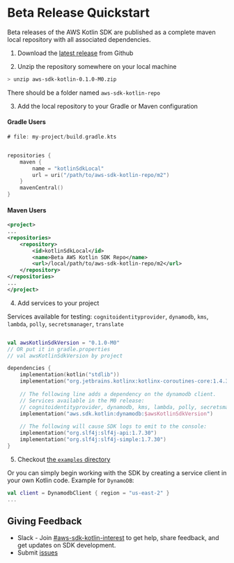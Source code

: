 # Beta Release Quickstart

Beta releases of the AWS Kotlin SDK are published as a complete maven local repository with all associated dependencies.


1. Download the [latest release](https://github.com/awslabs/aws-sdk-kotlin/releases) from Github

2. Unzip the repository somewhere on your local machine

```sh
> unzip aws-sdk-kotlin-0.1.0-M0.zip
```

There should be a folder named `aws-sdk-kotlin-repo`

3. Add the local repository to your Gradle or Maven configuration

#### Gradle Users

```kt
# file: my-project/build.gradle.kts


repositories {
    maven {
        name = "kotlinSdkLocal"
        url = uri("/path/to/aws-sdk-kotlin-repo/m2")
    }
    mavenCentral()
}
```

#### Maven Users
```xml
<project>
...
<repositories>
    <repository>
        <id>kotlinSdkLocal</id>
        <name>Beta AWS Kotlin SDK Repo</name>
        <url>/local/path/to/aws-sdk-kotlin-repo/m2</url>
    </repository>
</repositories>
...
</project>

```


4. Add services to your project

Services available for testing: `cognitoidentityprovider`, `dynamodb`, `kms`, `lambda`, `polly`, `secretsmanager`, `translate`

```kt

val awsKotlinSdkVersion = "0.1.0-M0"
// OR put it in gradle.properties
// val awsKotlinSdkVersion by project

dependencies {
    implementation(kotlin("stdlib"))
    implementation("org.jetbrains.kotlinx:kotlinx-coroutines-core:1.4.3")
    
    // The following line adds a dependency on the dynamodb client.
    // Services available in the M0 release:
    // cognitoidentityprovider, dynamodb, kms, lambda, polly, secretsmanager, translate
    implementation("aws.sdk.kotlin:dynamodb:$awsKotlinSdkVersion")
    
    // The following will cause SDK logs to emit to the console:
    implementation("org.slf4j:slf4j-api:1.7.30")
    implementation("org.slf4j:slf4j-simple:1.7.30")
}
```


5. Checkout [the `examples` directory](../examples)
   
  Or you can simply begin working with the SDK by creating a service client in your own Kotlin code.  Example for `DynamoDB`:

```kotlin
val client = DynamodbClient { region = "us-east-2" }
...
```


## Giving Feedback

* Slack - Join [#aws-sdk-kotlin-interest](https://amzn-aws.slack.com/archives/C0182UWTQJJ) to get help, share feedback, and get updates on SDK development.
* Submit [issues](https://github.com/awslabs/aws-sdk-kotlin/issues)
